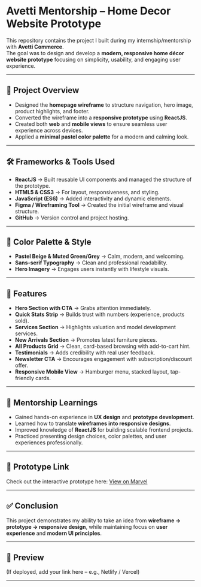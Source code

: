 # Avetti Mentorship – Home Decor Website Prototype

This repository contains the project I built during my internship/mentorship with **Avetti Commerce**.  
The goal was to design and develop a **modern, responsive home décor website prototype** focusing on simplicity, usability, and engaging user experience.

---

## 🚀 Project Overview
- Designed the **homepage wireframe** to structure navigation, hero image, product highlights, and footer.
- Converted the wireframe into a **responsive prototype** using **ReactJS**.
- Created both **web** and **mobile views** to ensure seamless user experience across devices.
- Applied a **minimal pastel color palette** for a modern and calming look.

---

## 🛠 Frameworks & Tools Used
- **ReactJS** → Built reusable UI components and managed the structure of the prototype.
- **HTML5 & CSS3** → For layout, responsiveness, and styling.
- **JavaScript (ES6)** → Added interactivity and dynamic elements.
- **Figma / Wireframing Tool** → Created the initial wireframe and visual structure.
- **GitHub** → Version control and project hosting.

---

## 🎨 Color Palette & Style
- **Pastel Beige & Muted Green/Grey** → Calm, modern, and welcoming.
- **Sans-serif Typography** → Clean and professional readability.
- **Hero Imagery** → Engages users instantly with lifestyle visuals.

---

## 📱 Features
- **Hero Section with CTA** → Grabs attention immediately.  
- **Quick Stats Strip** → Builds trust with numbers (experience, products sold).  
- **Services Section** → Highlights valuation and model development services.  
- **New Arrivals Section** → Promotes latest furniture pieces.  
- **All Products Grid** → Clean, card-based browsing with add-to-cart hint.  
- **Testimonials** → Adds credibility with real user feedback.  
- **Newsletter CTA** → Encourages engagement with subscription/discount offer.  
- **Responsive Mobile View** → Hamburger menu, stacked layout, tap-friendly cards.

---

## 📖 Mentorship Learnings
- Gained hands-on experience in **UX design** and **prototype development**.  
- Learned how to translate **wireframes into responsive designs**.  
- Improved knowledge of **ReactJS** for building scalable frontend projects.  
- Practiced presenting design choices, color palettes, and user experiences professionally.

---

## 🎨 Prototype Link
Check out the interactive prototype here: [View on Marvel](https://marvelapp.com/prototype/1c7i7614)

---

## ✅ Conclusion
This project demonstrates my ability to take an idea from **wireframe → prototype → responsive design**, while maintaining focus on **user experience** and **modern UI principles**.  

---

## 🔗 Preview
(If deployed, add your link here – e.g., Netlify / Vercel)

---
